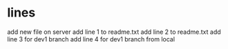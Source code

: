 # lines
add new file on server
add line 1 to readme.txt
add line 2  to readme.txt
add line 3 for dev1 branch
add line 4 for dev1 branch from local
